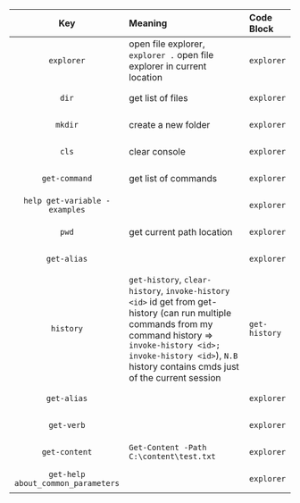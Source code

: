 


| Key | Meaning | Code Block  |
:----------------:|:-------------|:-------------
| `explorer`   | open file explorer, `explorer .` open file explorer in current location  | <pre><code>explorer</code></pre> |
| `dir`   | get list of files | <pre><code>explorer</code></pre> |
| `mkdir`   | create a new folder | <pre><code>explorer</code></pre> |
| `cls`   | clear console | <pre><code>explorer</code></pre> |
| `get-command`   | get list of commands | <pre><code>explorer</code></pre> |
| `help get-variable -examples`   |  | <pre><code>explorer</code></pre> |
| `pwd`   | get current path location  | <pre><code>explorer</code></pre> |
| `get-alias`   |  | <pre><code>explorer</code></pre> |
| `history`   | `get-history`, `clear-history`, `invoke-history <id>` id get from get-history (can run multiple commands from my command history => `invoke-history <id>; invoke-history <id>`), `N.B` history contains cmds just of the current session | <pre class="table-script"><code>get-history</code></pre> |
| `get-alias`   | | <pre><code>explorer</code></pre> |
| `get-verb`   |  | <pre><code>explorer</code></pre> |
| `get-content`   | `Get-Content -Path C:\content\test.txt`| <pre><code>explorer</code></pre> |
| `get-help about_common_parameters`   |  | <pre><code>explorer</code></pre> |



